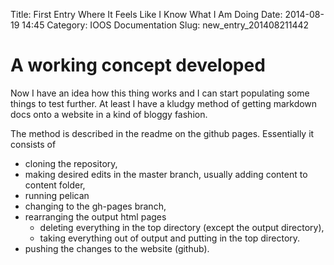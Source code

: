 Title: First Entry Where It Feels Like I Know What I Am Doing
Date: 2014-08-19 14:45
Category: IOOS Documentation
Slug: new_entry_201408211442

# A working concept developed

Now I have an idea how this thing works and I can start populating some things to test further. At least I have a kludgy method of getting markdown docs onto a website in a kind of bloggy fashion. 

The method is described in the readme on the github pages. Essentially it consists of 
- cloning the repository, 
- making desired edits in the master branch, usually adding content to content folder,
- running pelican 
- changing to the gh-pages branch,
- rearranging the output html pages
	- deleting everything in the top directory (except the output directory),
	- taking everything out of output and putting in the top directory.
- pushing the changes to the website (github).

